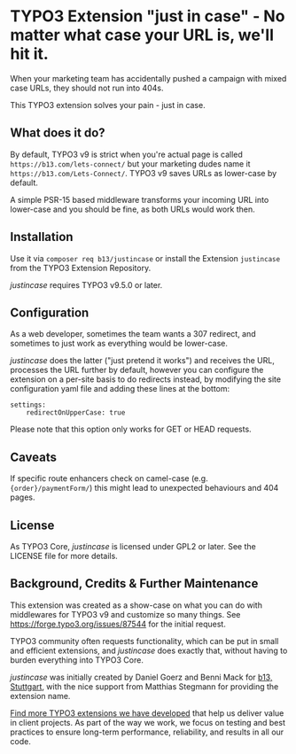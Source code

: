 # TYPO3 Extension "just in case" - No matter what case your URL is, we'll hit it.

When your marketing team has accidentally pushed a campaign with mixed case URLs, they should not run into 404s.

This TYPO3 extension solves your pain - just in case.

## What does it do?

By default, TYPO3 v9 is strict when you're actual page is called `https://b13.com/lets-connect/` but your marketing
dudes name it `https://b13.com/Lets-Connect/`. TYPO3 v9 saves URLs as lower-case by default.

A simple PSR-15 based middleware transforms your incoming URL into lower-case and you should be fine, as
both URLs would work then.

## Installation

Use it via `composer req b13/justincase` or install the Extension `justincase` from the TYPO3 Extension Repository.

_justincase_ requires TYPO3 v9.5.0 or later.

## Configuration

As a web developer, sometimes the team wants a 307 redirect, and sometimes to just work as everything would be lower-case.

_justincase_ does the latter ("just pretend it works") and receives the URL, processes the URL further by default, however
you can configure the extension on a per-site basis to do redirects instead, by modifying the site configuration yaml
file and adding these lines at the bottom:

    settings:
        redirectOnUpperCase: true

Please note that this option only works for GET or HEAD requests.

## Caveats

If specific route enhancers check on camel-case (e.g. `{order}/paymentForm/`) this might lead to unexpected behaviours
and 404 pages.

## License

As TYPO3 Core, _justincase_ is licensed under GPL2 or later. See the LICENSE file for more details.

## Background, Credits & Further Maintenance

This extension was created as a show-case on what you can do with middlewares for TYPO3 v9 and customize
so many things. See https://forge.typo3.org/issues/87544 for the initial request.

TYPO3 community often requests functionality, which can be put in small and efficient extensions, and _justincase_ does
exactly that, without having to burden everything into TYPO3 Core.

_justincase_ was initially created by Daniel Goerz and Benni Mack for [b13, Stuttgart](https://b13.com), with the nice
support from Matthias Stegmann for providing the extension name.

[Find more TYPO3 extensions we have developed](https://b13.com/useful-typo3-extensions-from-b13-to-you) that help us deliver value in client projects. As part of the way we work, we focus on testing and best practices to ensure long-term performance, reliability, and results in all our code.

